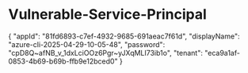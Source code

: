 # Vulnerable-Service-Principal

{
  "appId": "81fd6893-c7ef-4932-9685-691aeac7f61d",
  "displayName": "azure-cli-2025-04-29-10-05-48",
  "password": "cpD8Q~afNB_v_1dxLciOOz6Pgr~yJXqMLI73ib1o",
  "tenant": "eca9a1af-0853-4b69-b69b-ffb9e12bced0"
}
